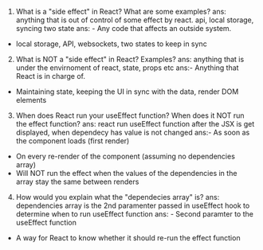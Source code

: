 1. What is a "side effect" in React? What are some examples?
ans: anything that is out of control of some effect by react. api, local storage, syncing two state
ans: - Any code that affects an outside system.
- local storage, API, websockets, two states to keep in sync

2. What is NOT a "side effect" in React? Examples?
ans: anything that is under the envirnoment of react, state, props etc
ans:- Anything that React is in charge of.
- Maintaining state, keeping the UI in sync with the data, 
  render DOM elements


3. When does React run your useEffect function? When does it NOT run
   the effect function?
ans: react run useEffect function after the JSX is get displayed, when dependecy has value is not changed
ans:- As soon as the component loads (first render)
- On every re-render of the component (assuming no dependencies array)
- Will NOT run the effect when the values of the dependencies in the
  array stay the same between renders


4. How would you explain what the "dependecies array" is?
ans: dependencies array is the 2nd paramenter passed in useEffect hook to determine when to run useEffect function 
ans: - Second paramter to the useEffect function
- A way for React to know whether it should re-run the effect function